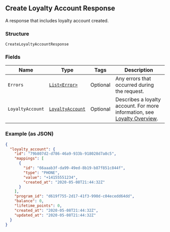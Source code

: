 ## Create Loyalty Account Response

A response that includes loyalty account created.

### Structure

`CreateLoyaltyAccountResponse`

### Fields

| Name | Type | Tags | Description |
|  --- | --- | --- | --- |
| `Errors` | [`List<Error>`](/doc/models/error.md) | Optional | Any errors that occurred during the request. |
| `LoyaltyAccount` | [`LoyaltyAccount`](/doc/models/loyalty-account.md) | Optional | Describes a loyalty account. For more information, see <br>[Loyalty Overview](https://developer.squareup.com/docs/docs/loyalty/overview). |

### Example (as JSON)

```json
{
  "loyalty_account": {
    "id": "79b807d2-d786-46a9-933b-918028d7a8c5",
    "mappings": [
      {
        "id": "66aaab3f-da99-49ed-8b19-b87f851c844f",
        "type": "PHONE",
        "value": "+14155551234",
        "created_at": "2020-05-08T21:44:32Z"
      }
    ],
    "program_id": "d619f755-2d17-41f3-990d-c04ecedd64dd",
    "balance": 0,
    "lifetime_points": 0,
    "created_at": "2020-05-08T21:44:32Z",
    "updated_at": "2020-05-08T21:44:32Z"
  }
}
```

